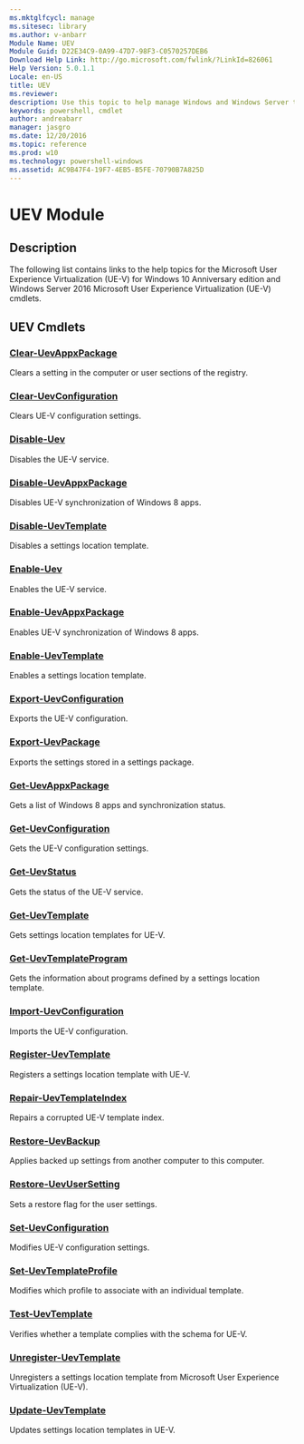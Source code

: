 ```yaml
---
ms.mktglfcycl: manage
ms.sitesec: library
ms.author: v-anbarr
Module Name: UEV
Module Guid: D22E34C9-0A99-47D7-98F3-C0570257DEB6
Download Help Link: http://go.microsoft.com/fwlink/?LinkId=826061
Help Version: 5.0.1.1
Locale: en-US
title: UEV
ms.reviewer:
description: Use this topic to help manage Windows and Windows Server technologies with Windows PowerShell.
keywords: powershell, cmdlet
author: andreabarr
manager: jasgro
ms.date: 12/20/2016
ms.topic: reference
ms.prod: w10
ms.technology: powershell-windows
ms.assetid: AC9B47F4-19F7-4EB5-B5FE-70790B7A825D
---
```


# UEV Module
## Description
The following list contains links to the help topics for the Microsoft User Experience Virtualization (UE-V) for Windows 10 Anniversary edition and Windows Server 2016 Microsoft User Experience Virtualization (UE-V) cmdlets.

## UEV Cmdlets
### [Clear-UevAppxPackage](./Clear-UevAppxPackage.md)
Clears a setting in the computer or user sections of the registry.

### [Clear-UevConfiguration](./Clear-UevConfiguration.md)
Clears UE-V configuration settings.

### [Disable-Uev](./Disable-Uev.md)
Disables the UE-V service.

### [Disable-UevAppxPackage](./Disable-UevAppxPackage.md)
Disables UE-V synchronization of Windows 8 apps.

### [Disable-UevTemplate](./Disable-UevTemplate.md)
Disables a settings location template.

### [Enable-Uev](./Enable-Uev.md)
Enables the UE-V service.

### [Enable-UevAppxPackage](./Enable-UevAppxPackage.md)
Enables UE-V synchronization of Windows 8 apps.

### [Enable-UevTemplate](./Enable-UevTemplate.md)
Enables a settings location template.

### [Export-UevConfiguration](./Export-UevConfiguration.md)
Exports the UE-V configuration.

### [Export-UevPackage](./Export-UevPackage.md)
Exports the settings stored in a settings package.

### [Get-UevAppxPackage](./Get-UevAppxPackage.md)
Gets a list of Windows 8 apps and synchronization status.

### [Get-UevConfiguration](./Get-UevConfiguration.md)
Gets the UE-V configuration settings.

### [Get-UevStatus](./Get-UevStatus.md)
Gets the status of the UE-V service.

### [Get-UevTemplate](./Get-UevTemplate.md)
Gets settings location templates for UE-V.

### [Get-UevTemplateProgram](./Get-UevTemplateProgram.md)
Gets the information about programs defined by a settings location template.

### [Import-UevConfiguration](./Import-UevConfiguration.md)
Imports the UE-V configuration.

### [Register-UevTemplate](./Register-UevTemplate.md)
Registers a settings location template with UE-V.

### [Repair-UevTemplateIndex](./Repair-UevTemplateIndex.md)
Repairs a corrupted UE-V template index.

### [Restore-UevBackup](./Restore-UevBackup.md)
Applies backed up settings from another computer to this computer.

### [Restore-UevUserSetting](./Restore-UevUserSetting.md)
Sets a restore flag for the user settings.

### [Set-UevConfiguration](./Set-UevConfiguration.md)
Modifies UE-V configuration settings.

### [Set-UevTemplateProfile](./Set-UevTemplateProfile.md)
Modifies which profile to associate with an individual template.

### [Test-UevTemplate](./Test-UevTemplate.md)
Verifies whether a template complies with the schema for UE-V.

### [Unregister-UevTemplate](./Unregister-UevTemplate.md)
Unregisters a settings location template from Microsoft User Experience Virtualization (UE-V).

### [Update-UevTemplate](./Update-UevTemplate.md)
Updates settings location templates in UE-V.


